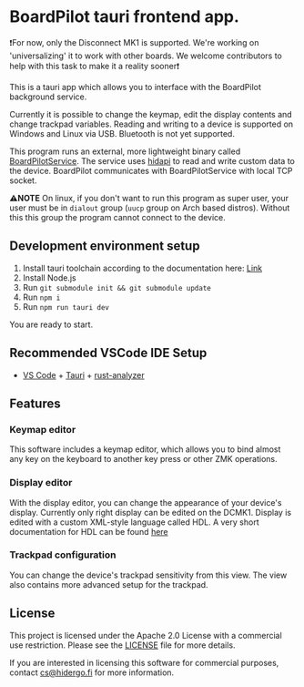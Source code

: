 # BoardPilot tauri frontend app.

❗For now, only the Disconnect MK1 is supported. We're working on 'universalizing' it to work with other boards. We welcome contributors to help with this task to make it a reality sooner❗

This is a tauri app which allows you to interface with the BoardPilot background service.

Currently it is possible to change the keymap, edit the display contents and change trackpad variables. Reading and writing to a device is supported on Windows and Linux via USB. Bluetooth is not yet supported.

This program runs an external, more lightweight binary called [BoardPilotService](https://github.com/hidergo/BoardPilotService). The service uses [hidapi](https://github.com/osmakari/hidapi) to read and write custom data to the device. BoardPilot communicates with BoardPilotService with local TCP socket.

:warning:**NOTE** On linux, if you don't want to run this program as super user, your user must be in `dialout` group (`uucp` group on Arch based distros). Without this this group the program cannot connect to the device.

## Development environment setup

1. Install tauri toolchain according to the documentation here: [Link](https://tauri.app/v1/guides/getting-started/prerequisites)
2. Install Node.js
3. Run `git submodule init && git submodule update`
3. Run `npm i`
4. Run `npm run tauri dev`

You are ready to start.

## Recommended VSCode IDE Setup

- [VS Code](https://code.visualstudio.com/) + [Tauri](https://marketplace.visualstudio.com/items?itemName=tauri-apps.tauri-vscode) + [rust-analyzer](https://marketplace.visualstudio.com/items?itemName=rust-lang.rust-analyzer)

## Features 

### Keymap editor

This software includes a keymap editor, which allows you to bind almost any key on the keyboard to another key press or other ZMK operations. 

### Display editor

With the display editor, you can change the appearance of your device's display. Currently only right display can be edited on the DCMK1. Display is edited with a custom XML-style language called HDL. A very short documentation for HDL can be found [here](https://github.com/hidergo/hdl-cmp-ts/blob/master/doc.md)

### Trackpad configuration

You can change the device's trackpad sensitivity from this view. The view also contains more advanced setup for the trackpad.

## License

This project is licensed under the Apache 2.0 License with a commercial use restriction. Please see the [LICENSE](./LICENSE) file for more details.

If you are interested in licensing this software for commercial purposes, contact [cs@hidergo.fi](mailto:cs@hidergo.fi) for more information.
